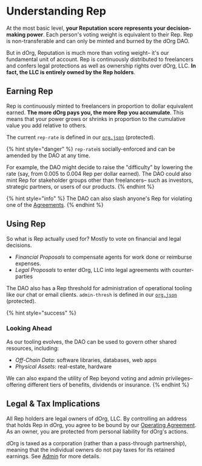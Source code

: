 # Understanding Rep

At the most basic level, **your Reputation score represents your decision-making power**. Each person's voting weight is equivalent to their Rep. Rep is non-transferable and can only be minted and burned by the dOrg DAO.

But in dOrg, Reputation is much more than voting weight– it's our fundamental unit of account. Rep is continuously distributed to freelancers and confers legal protections as well as ownership rights over dOrg, LLC. **In fact, the LLC is entirely owned by the Rep holders**.

## Earning Rep

Rep is continuously minted to freelancers in proportion to dollar equivalent earned. **The more dOrg pays you, the more Rep you accumulate**. This means that your power grows or shrinks in proportion to the cumulative value you add relative to others.

The current `rep-rate` is defined in our [`org.json`](https://github.com/dOrgTech/operations/blob/master/org.json) \(protected\).

{% hint style="danger" %}
`rep-rate`is socially-enforced and can be amended by the DAO at any time. 

For example, the DAO might decide to raise the "difficulty" by lowering the rate \(say, from 0.005 to 0.004 Rep per dollar earned\). The DAO could also mint Rep for stakeholder groups other than freelancers– such as investors, strategic partners, or users of our products.
{% endhint %}

{% hint style="info" %}
The DAO can also slash anyone's Rep for violating one of the [Agreements](../working-together/agreements.md).
{% endhint %}

## Using Rep

So what is Rep actually used for? Mostly to vote on financial and legal decisions.

* _Financial Proposals_ to compensate agents for work done or reimburse expenses.
* _Legal Proposals_ to enter dOrg, LLC into legal agreements with counter-parties

The DAO also has a Rep threshold for administration of operational tooling like our chat or email clients. `admin-thresh` is defined in our [`org.json`](https://github.com/dOrgTech/operations/blob/master/org.json) \(protected\).

{% hint style="success" %}
### Looking Ahead

As our tooling evolves, the DAO can be used to govern other shared resources, including:

* _Off-Chain Data_: software libraries, databases, web apps
* _Physical Assets_: real-estate, hardware

We can also expand the utility of Rep beyond voting and admin privileges– offering different tiers of benefits, dividends or insurance.
{% endhint %}

## Legal & Tax Implications

All Rep holders are legal owners of dOrg, LLC. By controlling an address that holds Rep in dOrg, you agree to be bound by our [Operating Agreement](../working-together/agreements.md). As an owner, you are protected from personal liability for dOrg's actions.

dOrg is taxed as a corporation \(rather than a pass-through partnership\), meaning that the individual owners do not pay taxes for its retained earnings. See [Admin](../working-together/admin.md) for more details.

